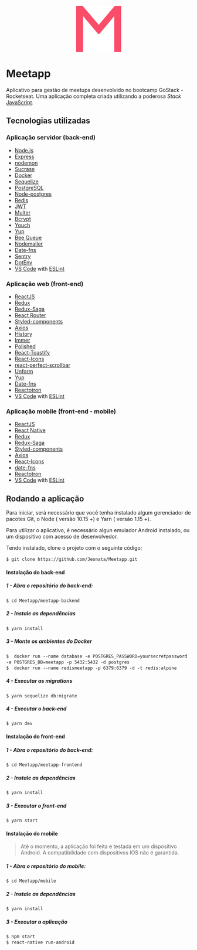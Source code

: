    
<p align="center">
  <img src="https://raw.githubusercontent.com/Jeonata/Meetapp/master/mobile/src/assets/logo@3x.png">
</p>

# Meetapp

Aplicativo para gestão de meetups desenvolvido no bootcamp GoStack - Rocketseat.
Uma aplicação completa criada utilizando a poderosa *Stack* [JavaScript](https://www.ecma-international.org/ecma-262/10.0/index.html).


## Tecnologias utilizadas

### Aplicação servidor (back-end)
-   [Node.js](https://nodejs.org/en/](https://nodejs.org/))
-   [Express](https://expressjs.com/)
-   [nodemon](https://nodemon.io/)
-   [Sucrase](https://github.com/alangpierce/sucrase)
-   [Docker](https://www.docker.com/docker-community)
-   [Sequelize](http://docs.sequelizejs.com/)
-   [PostgreSQL](https://www.postgresql.org/)
-   [Node-postgres](https://www.npmjs.com/package/pg)
-   [Redis](https://redis.io/)
-   [JWT](https://jwt.io/)
-   [Multer](https://github.com/expressjs/multer)
-   [Bcrypt](https://www.npmjs.com/package/bcrypt)
-   [Youch](https://www.npmjs.com/package/youch)
-   [Yup](https://www.npmjs.com/package/yup)
-   [Bee Queue](https://www.npmjs.com/package/bcrypt)
-   [Nodemailer](https://nodemailer.com/about/)
-   [Date-fns](https://date-fns.org/)
-   [Sentry](https://sentry.io/)
-   [DotEnv](https://www.npmjs.com/package/dotenv)
-   [VS Code](https://code.visualstudio.com/) with [ESLint]([https://marketplace.visualstudio.com/items?itemName=dbaeumer.vscode-eslint](https://marketplace.visualstudio.com/items?itemName=dbaeumer.vscode-eslint))

###  Aplicação web (front-end)
-   [ReactJS](https://reactjs.org/)
-   [Redux](https://redux.js.org/)
-   [Redux-Saga](https://redux-saga.js.org/)
-   [React Router](https://github.com/ReactTraining/react-router)
-   [Styled-components](https://www.styled-components.com/)
-   [Axios](https://github.com/axios/axios)
-   [History](https://www.npmjs.com/package/history)
-   [Immer](https://github.com/immerjs/immer)
-   [Polished](https://polished.js.org/)
-   [React-Toastify](https://fkhadra.github.io/react-toastify/)
-   [React-Icons](http://react-icons.github.io/react-icons/)
-   [react-perfect-scrollbar](https://github.com/OpusCapita/react-perfect-scrollbar)
-   [Unform](https://github.com/Rocketseat/unform)
-   [Yup](https://www.npmjs.com/package/yup)
-   [Date-fns](https://date-fns.org/)
-   [Reactotron](https://infinite.red/reactotron)
-   [VS Code](https://code.visualstudio.com/) with [ESLint]([https://marketplace.visualstudio.com/items?itemName=dbaeumer.vscode-eslint](https://marketplace.visualstudio.com/items?itemName=dbaeumer.vscode-eslint))

### Aplicação mobile (front-end - mobile)
-   [ReactJS](https://reactjs.org/)
-   [React Native](https://facebook.github.io/react-native/)
-   [Redux](https://redux.js.org/)
-   [Redux-Saga](https://redux-saga.js.org/)
-   [Styled-components](https://www.styled-components.com/)
-   [Axios](https://github.com/axios/axios)
-   [React-Icons](http://react-icons.github.io/react-icons/)
-   [date-fns](https://date-fns.org/)
-   [Reactotron](https://infinite.red/reactotron)
-   [VS Code](https://code.visualstudio.com/) with [ESLint]([https://marketplace.visualstudio.com/items?itemName=dbaeumer.vscode-eslint](https://marketplace.visualstudio.com/items?itemName=dbaeumer.vscode-eslint))

## Rodando a aplicação

 Para iniciar, será necessário que você tenha instalado algum gerenciador de pacotes Git, o Node ( versão 10.15 +) e Yarn  ( versão 1.15 +).

Para utilizar o aplicativo, é necessário algun emulador Android instalado, ou um dispositivo com acesso de desenvolvedor.
 
Tendo instalado, clone o projeto com o seguinte código:

    $ git clone https://github.com/Jeonata/Meetapp.git

#### Instalação do back-end

##### 1 - Abra o repositório do back-end:

    $ cd Meetapp/meetapp-backend 
 
##### 2 - Instale as dependências

    $ yarn install
    
##### 3 - Monte os ambientes do Docker

    $  docker run --name database -e POSTGRES_PASSWORD=yoursecretpassword -e POSTGRES_DB=meetapp -p 5432:5432 -d postgres
    $  docker run --name redismeetapp -p 6379:6379 -d -t redis:alpine
    
##### 4 - Executar as migrations

    $ yarn sequelize db:migrate

##### 4 - Executar o back-end

    $ yarn dev
    
#### Instalação do front-end

##### 1 - Abra o repositório do back-end:

    $ cd Meetapp/meetapp-frontend 
 
##### 2 - Instale as dependências

    $ yarn install

##### 3 - Executar o front-end

    $ yarn start

#### Instalação do mobile



> Até o momento, a aplicação foi feita e testada em um dispositivo Android. A compatibilidade com dispositivos IOS não é garantida.


##### 1 - Abra o repositório do mobile:

    $ cd Meetapp/mobile 
 
##### 2 - Instale as dependências

    $ yarn install

##### 3 - Executar a aplicação

    $ npm start
    $ react-native run-android


    
